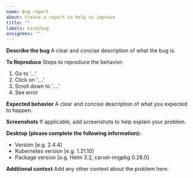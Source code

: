 ```yaml
---
name: Bug report
about: Create a report to help us improve
title: ""
labels: kind/bug
assignees: ""
---
```


**Describe the bug**
A clear and concise description of what the bug is.

**To Reproduce**
Steps to reproduce the behavior:

1. Go to '...'
2. Click on '....'
3. Scroll down to '....'
4. See error

**Expected behavior**
A clear and concise description of what you expected to happen.

**Screenshots**
If applicable, add screenshots to help explain your problem.

**Desktop (please complete the following information):**

- Version [e.g. 2.4.4]
- Kubernetes version [e.g. 1.21.10]
- Package version [e.g. Helm 3.2, carvel-imgpkg 0.28.0]

**Additional context**
Add any other context about the problem here.
